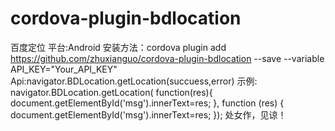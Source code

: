 # cordova-plugin-bdlocation
百度定位
平台:Android
安装方法：cordova plugin add https://github.com/zhuxianguo/cordova-plugin-bdlocation --save --variable API_KEY="Your_API_KEY"
Api:navigator.BDLocation.getLocation(succuess,error)
示例:
navigator.BDLocation.getLocation(
    function(res){
        document.getElementById('msg').innerText=res;
    },
    function (res) {
        document.getElementById('msg').innerText=res;
    });
处女作，见谅！
